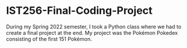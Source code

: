 # IST256-Final-Coding-Project
During my Spring 2022 semester, I took a Python class where we had to create a final project at the end. My project was the Pokémon Pokedex consisting of the first 151 Pokémon.
